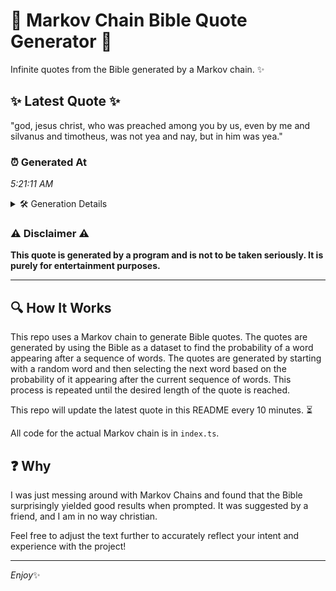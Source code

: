 # 📖 Markov Chain Bible Quote Generator 📖

Infinite quotes from the Bible generated by a Markov chain. ✨

## ✨ Latest Quote ✨
"god, jesus christ, who was preached among you by us, even by me and silvanus and timotheus, was not yea and nay, but in him was yea."

### ⏰ Generated At
*5:21:11 AM*

<details>
    <summary>🛠️ Generation Details</summary>
    <p>
        <strong>🌱 Seed:</strong> god,<br>
        <strong>🔄 Iterations:</strong> 26<br>
        <strong>📜 Context History:</strong><br>[ god, ]: jesus<br>[ god,, jesus ]: christ,<br>[ god,, jesus, christ, ]: who<br>[ god,, jesus, christ,, who ]: was<br>[ god,, jesus, christ,, who, was ]: preached<br>[ god,, jesus, christ,, who, was, preached ]: among<br>[ jesus, christ,, who, was, preached, among ]: you<br>[ christ,, who, was, preached, among, you ]: by<br>[ who, was, preached, among, you, by ]: us,<br>[ was, preached, among, you, by, us, ]: even<br>[ preached, among, you, by, us,, even ]: by<br>[ among, you, by, us,, even, by ]: me<br>[ you, by, us,, even, by, me ]: and<br>[ by, us,, even, by, me, and ]: silvanus<br>[ us,, even, by, me, and, silvanus ]: and<br>[ even, by, me, and, silvanus, and ]: timotheus,<br>[ by, me, and, silvanus, and, timotheus, ]: was<br>[ me, and, silvanus, and, timotheus,, was ]: not<br>[ and, silvanus, and, timotheus,, was, not ]: yea<br>[ silvanus, and, timotheus,, was, not, yea ]: and<br>[ and, timotheus,, was, not, yea, and ]: nay,<br>[ timotheus,, was, not, yea, and, nay, ]: but<br>[ was, not, yea, and, nay,, but ]: in<br>[ not, yea, and, nay,, but, in ]: him<br>[ yea, and, nay,, but, in, him ]: was<br>[ and, nay,, but, in, him, was ]: yea.<br>
    </p>
</details>

### ⚠️ Disclaimer ⚠️
**This quote is generated by a program and is not to be taken seriously. It is purely for entertainment purposes.**

---

## 🔍 How It Works

This repo uses a Markov chain to generate Bible quotes. The quotes are generated by using the Bible as a dataset to find the probability of a word appearing after a sequence of words. The quotes are generated by starting with a random word and then selecting the next word based on the probability of it appearing after the current sequence of words. This process is repeated until the desired length of the quote is reached.

This repo will update the latest quote in this README every 10 minutes. ⏳

All code for the actual Markov chain is in `index.ts`.

## ❓ Why

I was just messing around with Markov Chains and found that the Bible surprisingly yielded good results when prompted. 
It was suggested by a friend, and I am in no way christian.

Feel free to adjust the text further to accurately reflect your intent and experience with the project!

---

*Enjoy*✨
